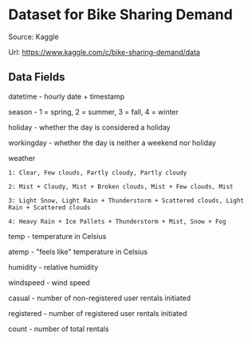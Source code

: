 # Dataset for Bike Sharing Demand

Source: Kaggle

Url: https://www.kaggle.com/c/bike-sharing-demand/data

## Data Fields

datetime - hourly date + timestamp  

season -  1 = spring, 2 = summer, 3 = fall, 4 = winter 

holiday - whether the day is considered a holiday

workingday - whether the day is neither a weekend nor holiday

weather

    1: Clear, Few clouds, Partly cloudy, Partly cloudy

    2: Mist + Cloudy, Mist + Broken clouds, Mist + Few clouds, Mist

    3: Light Snow, Light Rain + Thunderstorm + Scattered clouds, Light Rain + Scattered clouds

    4: Heavy Rain + Ice Pallets + Thunderstorm + Mist, Snow + Fog 

temp - temperature in Celsius

atemp - "feels like" temperature in Celsius

humidity - relative humidity

windspeed - wind speed

casual - number of non-registered user rentals initiated

registered - number of registered user rentals initiated

count - number of total rentals